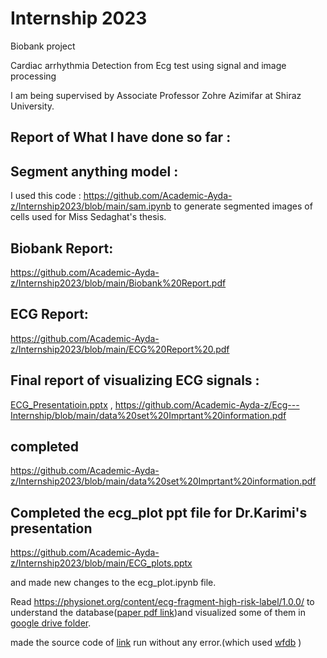 # Internship 2023
Biobank project

Cardiac arrhythmia Detection from Ecg test using signal and image processing

I am being supervised by Associate Professor Zohre Azimifar at Shiraz University.

## Report of What I have done so far :

## Segment anything model :
I used this code : https://github.com/Academic-Ayda-z/Internship2023/blob/main/sam.ipynb
to generate segmented images of cells used for Miss Sedaghat's thesis.

## Biobank Report:
https://github.com/Academic-Ayda-z/Internship2023/blob/main/Biobank%20Report.pdf

## ECG Report:
https://github.com/Academic-Ayda-z/Internship2023/blob/main/ECG%20Report%20.pdf


## Final report of visualizing ECG signals :
[ECG_Presentatioin.pptx](https://github.com/Academic-Ayda-z/Ecg---Internship/blob/main/ECG_Presentatioin.pptx) , https://github.com/Academic-Ayda-z/Ecg---Internship/blob/main/data%20set%20Imprtant%20information.pdf

## completed 
https://github.com/Academic-Ayda-z/Internship2023/blob/main/data%20set%20Imprtant%20information.pdf

## Completed the ecg_plot ppt file for Dr.Karimi's presentation 
https://github.com/Academic-Ayda-z/Internship2023/blob/main/ECG_plots.pptx

and made new changes to the ecg_plot.ipynb file.

Read https://physionet.org/content/ecg-fragment-high-risk-label/1.0.0/ to understand the database([paper pdf link](https://drive.google.com/file/d/1COB_y73jNy_6JlL_2GeeZF37AjLmUvhn/view?usp=share_link))and visualized some of them in [google drive folder](https://drive.google.com/drive/folders/1gTstRn_Nq08Zk5gSuRHewYVE85lwDqeQ?usp=share_link).

made the source code of [link](https://towardsdatascience.com/detecting-heart-arrhythmias-with-deep-learning-in-keras-with-dense-cnn-and-lstm-add337d9e41f) run without any error.(which used [wfdb](https://physionet.org/content/wfdb-python/4.1.0/) )
